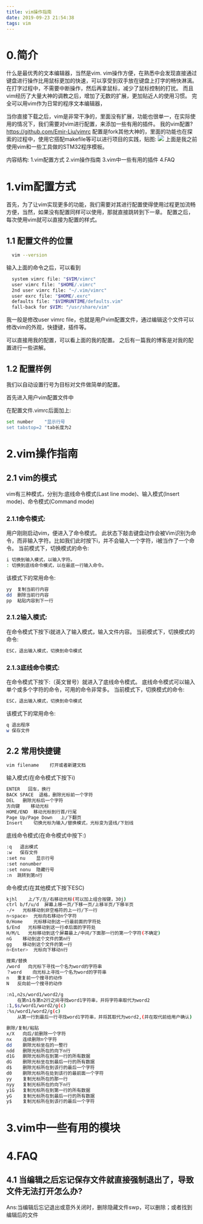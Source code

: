 ```yaml
---
title: vim操作指南
date: 2019-09-23 21:54:38
tags: vim
---
```

# 0.简介
什么是最优秀的文本编辑器，当然是vim.
vim操作方便，在熟悉中会发现直接通过键盘进行操作比用鼠标更加的快速，可以享受到双手放在键盘上打字的畅快淋漓。
在打字过程中，不需要中断操作，然后再拿鼠标，减少了鼠标控制的打扰。
而且vim经历了大量大神的调教之后，增加了无数的扩展，更加贴近人的使用习惯。
完全可以用vim作为日常的程序文本编辑器，

当你直接下载之后，vim是非常干净的，里面没有扩展，功能也很单一，在实际使用的情况下，我们需要对vim进行配置，来添加一些有用的插件。
我的vim配置?https://github.com/Emir-Liu/vimrc
配置是fork其他大神的，里面的功能也在探索的过程中，使用它搭配makefile等可以进行项目的实践，贴图:
![](stm32工程.png)
上面是我之前使用vim和一些工具做的STM32程序模板。

内容结构:
1.vim配置方式
2.vim操作指南
3.vim中一些有用的插件
4.FAQ

# 1.vim配置方式
首先，为了让vim实现更多的功能，我们需要对其进行配置使得使用过程更加流畅方便，当然，如果没有配置同样可以使用，那就直接跳转到下一章。
配置之后，每次使用vim就可以直接为配置的样式。

## 1.1 配置文件的位置
```bash
  vim --version
```
输入上面的命令之后，可以看到
```bash
  system vimrc file: "$VIM/vimrc"
  user vimrc file: "$HOME/.vimrc"
  2nd user vimrc file: "~/.vim/vimrc"
  user exrc file: "$HOME/.exrc"
  defaults file: "$VIMRUNTIME/defaults.vim"
  fall-back for $VIM: "/usr/share/vim"
```
我一般是修改user vimrc file，也就是用户vim配置文件，通过编辑这个文件可以修改vim的外观，快捷键，插件等。

可以直接用我的配置，可以看上面的我的配置。
之后有一篇我的博客是对我的配置进行一些讲解。

## 1.2 配置样例
我们以自动设置行号为目标对文件做简单的配置。

首先进入用户vim配置文件中

在配置文件.vimrc后面加上:
```bash
set number    "显示行号
set tabstop=2 "tab长度为2
```

# 2.vim操作指南

## 2.1 vim的模式
vim有三种模式，分别为:底线命令模式(Last line mode)、输入模式(Insert mode)、命令模式(Command mode)
### 2.1.1命令模式:
用户刚刚启动vim，便进入了命令模式。
此状态下敲击键盘动作会被Vim识别为命令，而非输入字符。比如我们此时按下i，并不会输入一个字符，i被当作了一个命令。
当前模式下，切换模式的命令:
```bash
i 切换到输入模式，以输入字符。
: 切换到底线命令模式，以在最底一行输入命令。
```
该模式下的常用命令:
```bash
yy  复制当前行内容
dd  删除当前行内容
pp  粘贴内容到下一行
```

### 2.1.2输入模式:
在命令模式下按下i就进入了输入模式，输入文件内容。
当前模式下，切换模式的命令:
```bash
ESC，退出输入模式，切换到命令模式
```

### 2.1.3底线命令模式:
在命令模式下按下:（英文冒号）就进入了底线命令模式。
底线命令模式可以输入单个或多个字符的命令，可用的命令非常多。
当前模式下，切换模式的命令:
```bash
ESC，退出输入模式，切换到命令模式
```
该模式下的常用命令:
```bash
q 退出程序
w 保存文件
```

## 2.2 常用快捷键
```bash
vim filename    打开或者新建文档
```

输入模式(在命令模式下按下i)
```bash 
ENTER   回车，换行
BACK SPACE  退格，删除光标前一个字符
DEL   删除光标后一个字符
方向键    移动光标
HOME/END  移动光标到行首/行尾 
Page Up/Page Down   上/下翻页
Insert    切换光标为输入/替换模式，光标变为竖线/下划线
```

底线命令模式(在命令模式中按下:)
```bash
:q   退出模式
:w   保存文件
:set nu    显示行号
:set nonumber
:set nonu  隐藏行号
:n  跳转到第n行
```

命令模式(在其他模式下按下ESC)
```bash
kjhl    上/下/左/右移动光标(可以加上组合按键，30j)
ctrl b/f/u/d  屏幕上移一页/下移一页/上移半页/下移半页
-/+   光标移动到非空格符的上一行/下一行
n<space>  光标向右移动n个字符
0/Home    光标移动到这一行最前面的字符处
$/End   光标移动到这一行卓后面的字符处
H/M/L   光标移动到这个屏幕最上/中间/下面那一行的第一个字符(不确定)
nG    移动到这个文件的第n行
gg    移动到这个文件的第一行
n<Enter>  光标向下移动n行

搜索/替换
/word   向光标下寻找一个名为word的字符串
？word    向光标上寻找一个名为word的字符串
n   重复前一个搜寻的动作
N   反向前一个搜寻的动作

:n1,n2s/word1/word2/g
    在第n1与第n2行之间寻找word1字符串，并将字符串取代为word2
:1,$s/word1/word2/g(c)
:%s/word1/word2/g(c)
    从第一行到最后一行寻找word1字符串，并将其取代为word2,(并在取代前给用户确认)

删除/复制/粘贴
x/X   向后/前删除一个字符
nx    连续删除n个字符
dd    删除光标坐在的一整行
ndd   删除光标所在的向下n行
d1G   删除光标所在到第一行的所有数据
dG    删除光标坐在到最后一行的所有数据
d$    删除光标所在到该行的最后一个字符
d0    删除光标所在处到该行的最前面一个字符
yy    复制光标所在的那一行
nyy   复制光标所在的向下n行
y1G   复制光标所在到第一行的所有数据
yG    复制光标所在到最后一行的所有数据
y$    复制光标所在到该行的最后一个字符
```

# 3.vim中一些有用的模块
# 4.FAQ
## 4.1 当编辑之后忘记保存文件就直接强制退出了，导致文件无法打开怎么办?
Ans:当编辑后忘记退出或意外关闭时，删除隐藏文件swp，可以删除；或者找到编辑后的文件
